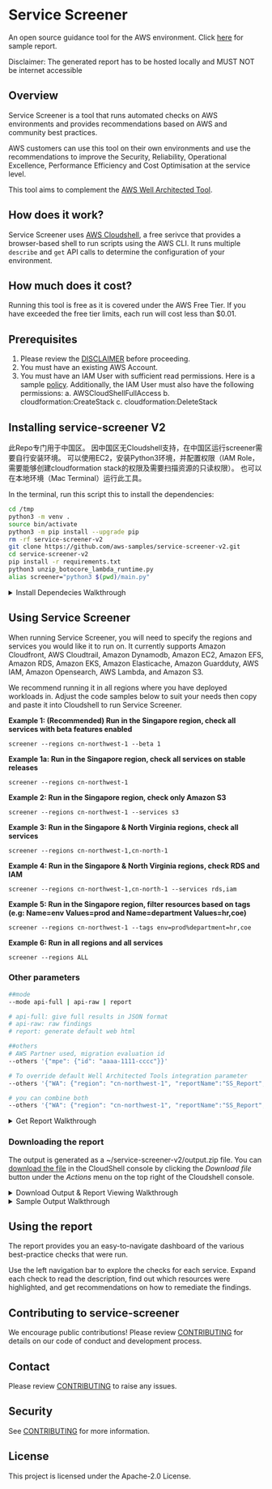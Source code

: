 # Service Screener

An open source guidance tool for the AWS environment. Click [here](https://bit.ly/ssv2demo) for sample report.

Disclaimer: The generated report has to be hosted locally and MUST NOT be internet accessible


## Overview
Service Screener is a tool that runs automated checks on AWS environments and provides recommendations based on AWS and community best practices. 

AWS customers can use this tool on their own environments and use the recommendations to improve the Security, Reliability, Operational Excellence, Performance Efficiency and Cost Optimisation at the service level. 

This tool aims to complement the [AWS Well Architected Tool](https://aws.amazon.com/well-architected-tool/). 

## How does it work?
Service Screener uses [AWS Cloudshell](https://aws.amazon.com/cloudshell/), a free serivce that provides a browser-based shell to run scripts using the AWS CLI. It runs multiple `describe` and `get` API calls to determine the configuration of your environment.

## How much does it cost?
Running this tool is free as it is covered under the AWS Free Tier. If you have exceeded the free tier limits, each run will cost less than $0.01.

## Prerequisites
1. Please review the [DISCLAIMER](./DISCLAIMER.md) before proceeding. 
2. You must have an existing AWS Account.
3. You must have an IAM User with sufficient read permissions. Here is a sample [policy](https://docs.aws.amazon.com/aws-managed-policy/latest/reference/ReadOnlyAccess.html). Additionally, the IAM User must also have the following permissions:
   a. AWSCloudShellFullAccess
   b. cloudformation:CreateStack
   c. cloudformation:DeleteStack

## Installing service-screener V2
此Repo专门用于中国区。
因中国区无Cloudshell支持，在中国区运行screener需要自行安装环境。
可以使用EC2，安装Python3环境，并配置权限（IAM Role，需要能够创建cloudformation stack的权限及需要扫描资源的只读权限）。
也可以在本地环境（Mac Terminal）运行此工具。

In the terminal, run this script this to install the dependencies:
```bash
cd /tmp
python3 -m venv .
source bin/activate
python3 -m pip install --upgrade pip
rm -rf service-screener-v2
git clone https://github.com/aws-samples/service-screener-v2.git
cd service-screener-v2
pip install -r requirements.txt
python3 unzip_botocore_lambda_runtime.py
alias screener="python3 $(pwd)/main.py"

```
<details>
<summary>Install Dependecies Walkthrough</summary>
   
![Install dependencies](https://d39bs20xyg7k53.cloudfront.net/services-screener/p2-dependencies.gif)
</details>

## Using Service Screener
When running Service Screener, you will need to specify the regions and services you would like it to run on. It currently supports Amazon Cloudfront, AWS Cloudtrail, Amazon Dynamodb, Amazon EC2, Amazon EFS, Amazon RDS, Amazon EKS, Amazon Elasticache, Amazon Guardduty, AWS IAM, Amazon Opensearch, AWS Lambda, and Amazon S3.

We recommend running it in all regions where you have deployed workloads in. Adjust the code samples below to suit your needs then copy and paste it into Cloudshell to run Service Screener. 

**Example 1: (Recommended) Run in the Singapore region, check all services with beta features enabled**
```
screener --regions cn-northwest-1 --beta 1
```

**Example 1a: Run in the Singapore region, check all services on stable releases**
```
screener --regions cn-northwest-1
```

**Example 2: Run in the Singapore region, check only Amazon S3**
```
screener --regions cn-northwest-1 --services s3
```

**Example 3: Run in the Singapore & North Virginia regions, check all services**
```
screener --regions cn-northwest-1,cn-north-1
```

**Example 4: Run in the Singapore & North Virginia regions, check RDS and IAM**
```
screener --regions cn-northwest-1,cn-north-1 --services rds,iam
```

**Example 5: Run in the Singapore region, filter resources based on tags (e.g: Name=env Values=prod and Name=department Values=hr,coe)**
```
screener --regions cn-northwest-1 --tags env=prod%department=hr,coe
```

**Example 6: Run in all regions and all services**
```
screener --regions ALL
```


### Other parameters
```bash
##mode
--mode api-full | api-raw | report

# api-full: give full results in JSON format
# api-raw: raw findings
# report: generate default web html

##others
# AWS Partner used, migration evaluation id
--others '{"mpe": {"id": "aaaa-1111-cccc"}}'

# To override default Well Architected Tools integration parameter
--others '{"WA": {"region": "cn-northwest-1", "reportName":"SS_Report", "newMileStone":0}}'

# you can combine both
--others '{"WA": {"region": "cn-northwest-1", "reportName":"SS_Report", "newMileStone":0}, "mpe": {"id": "aaaa-1111-cccc"}}'
```
<details>
<summary>Get Report Walkthrough</summary>
   
![Get Report](https://d39bs20xyg7k53.cloudfront.net/services-screener/p3-getreport.gif)
</details>

### Downloading the report
The output is generated as a ~/service-screener-v2/output.zip file. 
You can [download the file](https://docs.aws.amazon.com/cloudshell/latest/userguide/working-with-cloudshell.html#files-storage) in the CloudShell console by clicking the *Download file* button under the *Actions* menu on the top right of the Cloudshell console. 

<details>
<summary>Download Output & Report Viewing Walkthrough</summary>
   
![Download Output](https://d39bs20xyg7k53.cloudfront.net/services-screener/p4-outputzip.gif)

Once downloaded, unzip the file and open 'index.html' in your browser. You should see a page like this:

![front page](https://d39bs20xyg7k53.cloudfront.net/services-screener/service-screener.jpg?v1)

Ensure that you can see the service(s) run on listed on the left pane.
You can navigate to the service(s) listed to see detailed findings on each service. 
</details>

<details>
<summary>Sample Output Walkthrough</summary>
   
![Sample Output](https://d39bs20xyg7k53.cloudfront.net/services-screener/p5-sample.gif)
</details>

## Using the report 
The report provides you an easy-to-navigate dashboard of the various best-practice checks that were run. 

Use the left navigation bar to explore the checks for each service. Expand each check to read the description, find out which resources were highlighted, and get recommendations on how to remediate the findings.  

## Contributing to service-screener
We encourage public contributions! Please review [CONTRIBUTING](./CONTRIBUTING.md) for details on our code of conduct and development process.

## Contact
Please review [CONTRIBUTING](./CONTRIBUTING.md) to raise any issues. 

## Security
See [CONTRIBUTING](CONTRIBUTING.md#security-issue-notifications) for more information.

## License
This project is licensed under the Apache-2.0 License.
